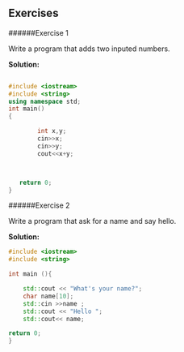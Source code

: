 ## Exercises

######Exercise 1

Write a program that adds two inputed numbers.

**Solution:**
```cpp

#include <iostream>
#include <string>
using namespace std;
int main()
{

        int x,y;
        cin>>x;
        cin>>y;
        cout<<x+y;



   return 0;
}
```

######Exercise 2

Write a program that ask for a name and say hello.

**Solution:**
```cpp
#include <iostream>
#include <string>

int main (){

	std::cout << "What's your name?";
	char name[10];
	std::cin >>name ;
	std::cout << "Hello ";
	std::cout<< name;

return 0;
}
```
